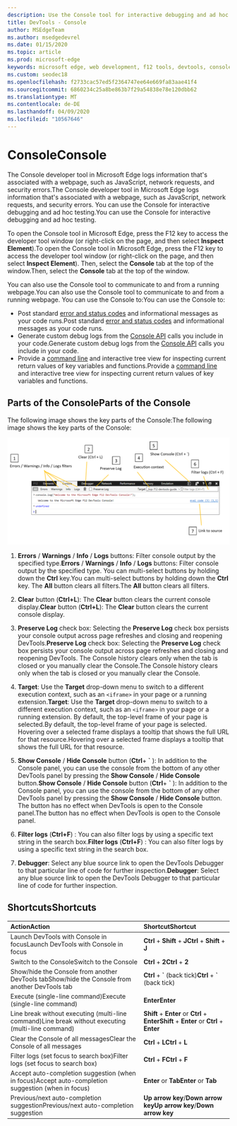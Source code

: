 ```yaml
---
description: Use the Console tool for interactive debugging and ad hoc testing.
title: DevTools - Console
author: MSEdgeTeam
ms.author: msedgedevrel
ms.date: 01/15/2020
ms.topic: article
ms.prod: microsoft-edge
keywords: microsoft edge, web development, f12 tools, devtools, console
ms.custom: seodec18
ms.openlocfilehash: f2733cac57ed5f2364747ee64e669fa83aae41f4
ms.sourcegitcommit: 6860234c25a8be863b7f29a54838e78e120dbb62
ms.translationtype: MT
ms.contentlocale: de-DE
ms.lasthandoff: 04/09/2020
ms.locfileid: "10567646"
---
```

# <span data-ttu-id="7e76b-104">Console</span><span class="sxs-lookup"><span data-stu-id="7e76b-104">Console</span></span>

<span data-ttu-id="7e76b-105">The Console developer tool in Microsoft Edge logs information that's associated with a webpage, such as JavaScript, network requests, and security errors.</span><span class="sxs-lookup"><span data-stu-id="7e76b-105">The Console developer tool in Microsoft Edge logs information that's associated with a webpage, such as JavaScript, network requests, and security errors.</span></span> <span data-ttu-id="7e76b-106">You can use the Console for interactive debugging and ad hoc testing.</span><span class="sxs-lookup"><span data-stu-id="7e76b-106">You can use the Console for interactive debugging and ad hoc testing.</span></span> 

<span data-ttu-id="7e76b-107">To open the Console tool in Microsoft Edge, press the F12 key to access the developer tool window (or right-click on the page, and then select **Inspect Element**).</span><span class="sxs-lookup"><span data-stu-id="7e76b-107">To open the Console tool in Microsoft Edge, press the F12 key to access the developer tool window (or right-click on the page, and then select **Inspect Element**).</span></span> <span data-ttu-id="7e76b-108">Then, select the **Console** tab at the top of the window.</span><span class="sxs-lookup"><span data-stu-id="7e76b-108">Then, select the **Console** tab at the top of the window.</span></span> 

<span data-ttu-id="7e76b-109">You can also use the Console tool to communicate to and from a running webpage.</span><span class="sxs-lookup"><span data-stu-id="7e76b-109">You can also use the Console tool to communicate to and from a running webpage.</span></span> <span data-ttu-id="7e76b-110">You can use the Console to:</span><span class="sxs-lookup"><span data-stu-id="7e76b-110">You can use the Console to:</span></span>

- <span data-ttu-id="7e76b-111">Post standard [error and status codes](./console/error-and-status-codes.md) and informational messages as your code runs.</span><span class="sxs-lookup"><span data-stu-id="7e76b-111">Post standard [error and status codes](./console/error-and-status-codes.md) and informational messages as your code runs.</span></span>
- <span data-ttu-id="7e76b-112">Generate custom debug logs from the [Console API](./console/console-api.md) calls you include in your code.</span><span class="sxs-lookup"><span data-stu-id="7e76b-112">Generate custom debug logs from the [Console API](./console/console-api.md) calls you include in your code.</span></span>
- <span data-ttu-id="7e76b-113">Provide a [command line](./console/command-line.md) and interactive tree view for inspecting current return values of key variables and functions.</span><span class="sxs-lookup"><span data-stu-id="7e76b-113">Provide a [command line](./console/command-line.md) and interactive tree view for inspecting current return values of key variables and functions.</span></span>

## <span data-ttu-id="7e76b-114">Parts of the Console</span><span class="sxs-lookup"><span data-stu-id="7e76b-114">Parts of the Console</span></span>

<span data-ttu-id="7e76b-115">The following image shows the key parts of the Console:</span><span class="sxs-lookup"><span data-stu-id="7e76b-115">The following image shows the key parts of the Console:</span></span>

![The Microsoft Edge DevTools console](./media/console.png)

1. <span data-ttu-id="7e76b-117">**Errors** / **Warnings** / **Info** / **Logs** buttons: Filter console output by the specified type.</span><span class="sxs-lookup"><span data-stu-id="7e76b-117">**Errors** / **Warnings** / **Info** / **Logs** buttons: Filter console output by the specified type.</span></span> <span data-ttu-id="7e76b-118">You can multi-select buttons by holding down the **Ctrl** key.</span><span class="sxs-lookup"><span data-stu-id="7e76b-118">You can multi-select buttons by holding down the **Ctrl** key.</span></span> <span data-ttu-id="7e76b-119">The **All** button clears all filters.</span><span class="sxs-lookup"><span data-stu-id="7e76b-119">The **All** button clears all filters.</span></span>

2. <span data-ttu-id="7e76b-120">**Clear** button (**Ctrl+L**): The **Clear** button clears the current console display.</span><span class="sxs-lookup"><span data-stu-id="7e76b-120">**Clear** button (**Ctrl+L**): The **Clear** button clears the current console display.</span></span>

3. <span data-ttu-id="7e76b-121">**Preserve Log** check box: Selecting the **Preserve Log** check box persists your console output across page refreshes and closing and reopening DevTools.</span><span class="sxs-lookup"><span data-stu-id="7e76b-121">**Preserve Log** check box: Selecting the **Preserve Log** check box persists your console output across page refreshes and closing and reopening DevTools.</span></span> <span data-ttu-id="7e76b-122">The Console history clears only when the tab is closed or you manually clear the Console.</span><span class="sxs-lookup"><span data-stu-id="7e76b-122">The Console history clears only when the tab is closed or you manually clear the Console.</span></span>

4. <span data-ttu-id="7e76b-123">**Target**: Use the **Target** drop-down menu to switch to a different execution context, such as an `<iframe>` in your page or a running extension.</span><span class="sxs-lookup"><span data-stu-id="7e76b-123">**Target**: Use the **Target** drop-down menu to switch to a different execution context, such as an `<iframe>` in your page or a running extension.</span></span> <span data-ttu-id="7e76b-124">By default, the top-level frame of your page is selected.</span><span class="sxs-lookup"><span data-stu-id="7e76b-124">By default, the top-level frame of your page is selected.</span></span> <span data-ttu-id="7e76b-125">Hovering over a selected frame displays a tooltip that shows the full URL for that resource.</span><span class="sxs-lookup"><span data-stu-id="7e76b-125">Hovering over a selected frame displays a tooltip that shows the full URL for that resource.</span></span>

5. <span data-ttu-id="7e76b-126">**Show Console** / **Hide Console** button (**Ctrl**+ **&grave;** ): In addition to the Console panel, you can use the console from the bottom of any other DevTools panel by pressing the **Show Console** / **Hide Console** button.</span><span class="sxs-lookup"><span data-stu-id="7e76b-126">**Show Console** / **Hide Console** button (**Ctrl**+ **&grave;** ): In addition to the Console panel, you can use the console from the bottom of any other DevTools panel by pressing the **Show Console** / **Hide Console** button.</span></span> <span data-ttu-id="7e76b-127">The button has no effect when DevTools is open to the Console panel.</span><span class="sxs-lookup"><span data-stu-id="7e76b-127">The button has no effect when DevTools is open to the Console panel.</span></span>
 
6. <span data-ttu-id="7e76b-128">**Filter logs** (**Ctrl+F**) : You can also filter logs by using a specific text string in the search box.</span><span class="sxs-lookup"><span data-stu-id="7e76b-128">**Filter logs** (**Ctrl+F**) : You can also filter logs by using a specific text string in the search box.</span></span>

7. <span data-ttu-id="7e76b-129">**Debugger**: Select any blue source link to open the DevTools Debugger to that particular line of code for further inspection.</span><span class="sxs-lookup"><span data-stu-id="7e76b-129">**Debugger**: Select any blue source link to open the DevTools Debugger to that particular line of code for further inspection.</span></span>

## <span data-ttu-id="7e76b-130">Shortcuts</span><span class="sxs-lookup"><span data-stu-id="7e76b-130">Shortcuts</span></span>

<span data-ttu-id="7e76b-131">Action</span><span class="sxs-lookup"><span data-stu-id="7e76b-131">Action</span></span>                                            | <span data-ttu-id="7e76b-132">Shortcut</span><span class="sxs-lookup"><span data-stu-id="7e76b-132">Shortcut</span></span>               
:-------------------------------------------------| :----------------------
<span data-ttu-id="7e76b-133">Launch DevTools with Console in focus</span><span class="sxs-lookup"><span data-stu-id="7e76b-133">Launch DevTools with Console in focus</span></span>             | <span data-ttu-id="7e76b-134">**Ctrl** + **Shift** + **J**</span><span class="sxs-lookup"><span data-stu-id="7e76b-134">**Ctrl** + **Shift** + **J**</span></span> 
<span data-ttu-id="7e76b-135">Switch to the Console</span><span class="sxs-lookup"><span data-stu-id="7e76b-135">Switch to the Console</span></span>                                 | <span data-ttu-id="7e76b-136">**Ctrl** + **2**</span><span class="sxs-lookup"><span data-stu-id="7e76b-136">**Ctrl** + **2**</span></span>           
<span data-ttu-id="7e76b-137">Show/hide the Console from another DevTools tab</span><span class="sxs-lookup"><span data-stu-id="7e76b-137">Show/hide the Console from another DevTools tab</span></span>       | <span data-ttu-id="7e76b-138">**Ctrl** + **&grave;** (back tick)</span><span class="sxs-lookup"><span data-stu-id="7e76b-138">**Ctrl** + **&grave;** (back tick)</span></span>  
<span data-ttu-id="7e76b-139">Execute (single-line command)</span><span class="sxs-lookup"><span data-stu-id="7e76b-139">Execute (single-line command)</span></span>                     | **<span data-ttu-id="7e76b-140">Enter</span><span class="sxs-lookup"><span data-stu-id="7e76b-140">Enter</span></span>**                
<span data-ttu-id="7e76b-141">Line break without executing (multi-line command)</span><span class="sxs-lookup"><span data-stu-id="7e76b-141">Line break without executing (multi-line command)</span></span> | <span data-ttu-id="7e76b-142">**Shift** + **Enter** or **Ctrl** + **Enter**</span><span class="sxs-lookup"><span data-stu-id="7e76b-142">**Shift** + **Enter** or **Ctrl** + **Enter**</span></span>      
<span data-ttu-id="7e76b-143">Clear the Console of all messages</span><span class="sxs-lookup"><span data-stu-id="7e76b-143">Clear the Console of all messages</span></span>                 | <span data-ttu-id="7e76b-144">**Ctrl** + **L**</span><span class="sxs-lookup"><span data-stu-id="7e76b-144">**Ctrl** + **L**</span></span>           
<span data-ttu-id="7e76b-145">Filter logs (set focus to search box)</span><span class="sxs-lookup"><span data-stu-id="7e76b-145">Filter logs (set focus to search box)</span></span>             | <span data-ttu-id="7e76b-146">**Ctrl** + **F**</span><span class="sxs-lookup"><span data-stu-id="7e76b-146">**Ctrl** + **F**</span></span>           
<span data-ttu-id="7e76b-147">Accept auto-completion suggestion (when in focus)</span><span class="sxs-lookup"><span data-stu-id="7e76b-147">Accept auto-completion suggestion (when in focus)</span></span> | <span data-ttu-id="7e76b-148">**Enter** or **Tab**</span><span class="sxs-lookup"><span data-stu-id="7e76b-148">**Enter** or **Tab**</span></span>       
<span data-ttu-id="7e76b-149">Previous/next auto-completion suggestion</span><span class="sxs-lookup"><span data-stu-id="7e76b-149">Previous/next auto-completion suggestion</span></span>          | <span data-ttu-id="7e76b-150">**Up arrow key**/**Down arrow key**</span><span class="sxs-lookup"><span data-stu-id="7e76b-150">**Up arrow key**/**Down arrow key**</span></span>   


